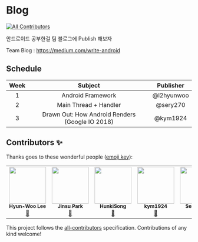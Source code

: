 # Blog
<!-- ALL-CONTRIBUTORS-BADGE:START - Do not remove or modify this section -->
[![All Contributors](https://img.shields.io/badge/all_contributors-5-orange.svg?style=flat-square)](#contributors-)
<!-- ALL-CONTRIBUTORS-BADGE:END -->

안드로이드 공부한걸 팀 블로그에 Publish 해보자

Team Blog : https://medium.com/write-android

## Schedule

|Week|Subject|Publisher|
|:------:|:------:|:------:|
|1|Android Framework|@l2hyunwoo|
|2|Main Thread + Handler|@sery270|
|3|Drawn Out: How Android Renders (Google IO 2018)|@kym1924|

## Contributors ✨

Thanks goes to these wonderful people ([emoji key](https://allcontributors.org/docs/en/emoji-key)):

<!-- ALL-CONTRIBUTORS-LIST:START - Do not remove or modify this section -->
<!-- prettier-ignore-start -->
<!-- markdownlint-disable -->
<table>
  <tr>
    <td align="center"><a href="http://velog.io/@l2hyunwoo"><img src="https://avatars.githubusercontent.com/u/54518925?v=4?s=100" width="100px;" alt=""/><br /><sub><b>Hyun-Woo Lee</b></sub></a><br /><a href="https://github.com/SOPTAndroidAdvancedStudy/Blog/commits?author=l2hyunwoo" title="Documentation">📖</a></td>
    <td align="center"><a href="http://antilog.tistory.com/"><img src="https://avatars.githubusercontent.com/u/45380072?v=4?s=100" width="100px;" alt=""/><br /><sub><b>Jinsu Park</b></sub></a><br /><a href="https://github.com/SOPTAndroidAdvancedStudy/Blog/commits?author=jinsu4755" title="Documentation">📖</a></td>
    <td align="center"><a href="http://hk73013124@gmail.com"><img src="https://avatars.githubusercontent.com/u/51434873?v=4?s=100" width="100px;" alt=""/><br /><sub><b>HunkiSong</b></sub></a><br /><a href="https://github.com/SOPTAndroidAdvancedStudy/Blog/commits?author=SSong-develop" title="Documentation">📖</a></td>
    <td align="center"><a href="https://github.com/kym1924"><img src="https://avatars.githubusercontent.com/u/63637706?v=4?s=100" width="100px;" alt=""/><br /><sub><b>kym1924</b></sub></a><br /><a href="https://github.com/SOPTAndroidAdvancedStudy/Blog/commits?author=kym1924" title="Documentation">📖</a></td>
    <td align="center"><a href="http://seranpark@devsisters.com"><img src="https://avatars.githubusercontent.com/u/59532818?v=4?s=100" width="100px;" alt=""/><br /><sub><b>Seran Park</b></sub></a><br /><a href="https://github.com/SOPTAndroidAdvancedStudy/Blog/commits?author=sery270" title="Documentation">📖</a></td>
  </tr>
</table>

<!-- markdownlint-restore -->
<!-- prettier-ignore-end -->

<!-- ALL-CONTRIBUTORS-LIST:END -->

This project follows the [all-contributors](https://github.com/all-contributors/all-contributors) specification. Contributions of any kind welcome!
